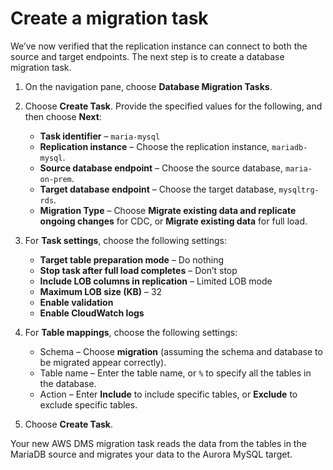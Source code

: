 # Create a migration task<a name="chap-mariadb2auroramysql.createtask"></a>

We’ve now verified that the replication instance can connect to both the source and target endpoints\. The next step is to create a database migration task\.

1. On the navigation pane, choose **Database Migration Tasks**\.

1. Choose **Create Task**\. Provide the specified values for the following, and then choose **Next**:
   +  **Task identifier** – `maria-mysql` 
   +  **Replication instance** – Choose the replication instance, `mariadb-mysql`\.
   +  **Source database endpoint** – Choose the source database, `maria-on-prem`\.
   +  **Target database endpoint** – Choose the target database, `mysqltrg-rds`\.
   +  **Migration Type** – Choose **Migrate existing data and replicate ongoing changes** for CDC, or **Migrate existing data** for full load\.

1. For **Task settings**, choose the following settings:
   +  **Target table preparation mode** – Do nothing
   +  **Stop task after full load completes** – Don’t stop
   +  **Include LOB columns in replication** – Limited LOB mode
   +  **Maximum LOB size \(KB\)** – 32
   +  **Enable validation** 
   +  **Enable CloudWatch logs** 

1. For **Table mappings**, choose the following settings:
   + Schema – Choose **migration** \(assuming the schema and database to be migrated appear correctly\)\.
   + Table name – Enter the table name, or `%` to specify all the tables in the database\.
   + Action – Enter **Include** to include specific tables, or **Exclude** to exclude specific tables\.

1. Choose **Create Task**\.

Your new AWS DMS migration task reads the data from the tables in the MariaDB source and migrates your data to the Aurora MySQL target\.